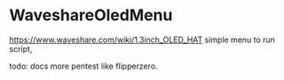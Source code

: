 # WaveshareOledMenu
https://www.waveshare.com/wiki/1.3inch_OLED_HAT 
simple menu to run script, 

todo:
docs
more pentest like flipperzero.
